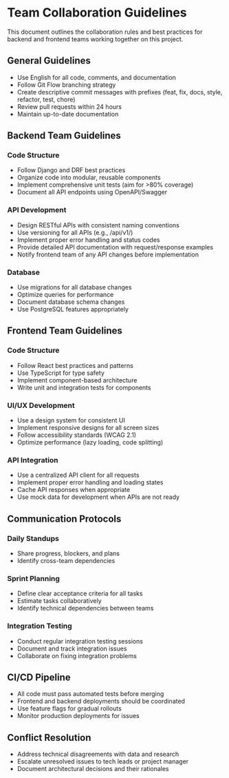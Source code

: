 # Team Collaboration Guidelines

This document outlines the collaboration rules and best practices for backend and frontend teams working together on this project.

## General Guidelines

- Use English for all code, comments, and documentation
- Follow Git Flow branching strategy
- Create descriptive commit messages with prefixes (feat, fix, docs, style, refactor, test, chore)
- Review pull requests within 24 hours
- Maintain up-to-date documentation

## Backend Team Guidelines

### Code Structure
- Follow Django and DRF best practices
- Organize code into modular, reusable components
- Implement comprehensive unit tests (aim for >80% coverage)
- Document all API endpoints using OpenAPI/Swagger

### API Development
- Design RESTful APIs with consistent naming conventions
- Use versioning for all APIs (e.g., /api/v1/)
- Implement proper error handling and status codes
- Provide detailed API documentation with request/response examples
- Notify frontend team of any API changes before implementation

### Database
- Use migrations for all database changes
- Optimize queries for performance
- Document database schema changes
- Use PostgreSQL features appropriately

## Frontend Team Guidelines

### Code Structure
- Follow React best practices and patterns
- Use TypeScript for type safety
- Implement component-based architecture
- Write unit and integration tests for components

### UI/UX Development
- Use a design system for consistent UI
- Implement responsive designs for all screen sizes
- Follow accessibility standards (WCAG 2.1)
- Optimize performance (lazy loading, code splitting)

### API Integration
- Use a centralized API client for all requests
- Implement proper error handling and loading states
- Cache API responses when appropriate
- Use mock data for development when APIs are not ready

## Communication Protocols

### Daily Standups
- Share progress, blockers, and plans
- Identify cross-team dependencies

### Sprint Planning
- Define clear acceptance criteria for all tasks
- Estimate tasks collaboratively
- Identify technical dependencies between teams

### Integration Testing
- Conduct regular integration testing sessions
- Document and track integration issues
- Collaborate on fixing integration problems

## CI/CD Pipeline

- All code must pass automated tests before merging
- Frontend and backend deployments should be coordinated
- Use feature flags for gradual rollouts
- Monitor production deployments for issues

## Conflict Resolution

- Address technical disagreements with data and research
- Escalate unresolved issues to tech leads or project manager
- Document architectural decisions and their rationales
